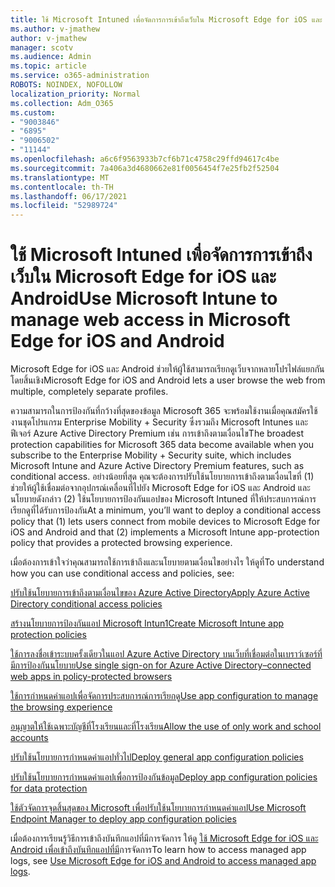 ```yaml
---
title: ใช้ Microsoft Intuned เพื่อจัดการการเข้าถึงเว็บใน Microsoft Edge for iOS และ Android
ms.author: v-jmathew
author: v-jmathew
manager: scotv
ms.audience: Admin
ms.topic: article
ms.service: o365-administration
ROBOTS: NOINDEX, NOFOLLOW
localization_priority: Normal
ms.collection: Adm_O365
ms.custom:
- "9003846"
- "6895"
- "9006502"
- "11144"
ms.openlocfilehash: a6c6f9563933b7cf6b71c4758c29ffd94617c4be
ms.sourcegitcommit: 7a406a3d4680662e81f0056454f7e25fb2f52504
ms.translationtype: MT
ms.contentlocale: th-TH
ms.lasthandoff: 06/17/2021
ms.locfileid: "52989724"
---
```

# <a name="use-microsoft-intune-to-manage-web-access-in-microsoft-edge-for-ios-and-android"></a><span data-ttu-id="ae6d3-102">ใช้ Microsoft Intuned เพื่อจัดการการเข้าถึงเว็บใน Microsoft Edge for iOS และ Android</span><span class="sxs-lookup"><span data-stu-id="ae6d3-102">Use Microsoft Intune to manage web access in Microsoft Edge for iOS and Android</span></span>

<span data-ttu-id="ae6d3-103">Microsoft Edge for iOS และ Android ช่วยให้ผู้ใช้สามารถเรียกดูเว็บจากหลายโปรไฟล์แยกกันโดยสิ้นเชิง</span><span class="sxs-lookup"><span data-stu-id="ae6d3-103">Microsoft Edge for iOS and Android lets a user browse the web from multiple, completely separate profiles.</span></span>

<span data-ttu-id="ae6d3-104">ความสามารถในการป้องกันที่กว้างที่สุดของข้อมูล Microsoft 365 จะพร้อมใช้งานเมื่อคุณสมัครใช้งานชุดโปรแกรม Enterprise Mobility + Security ซึ่งรวมถึง Microsoft Intunes และฟีเจอร์ Azure Active Directory Premium เช่น การเข้าถึงตามเงื่อนไข</span><span class="sxs-lookup"><span data-stu-id="ae6d3-104">The broadest protection capabilities for Microsoft 365 data become available when you subscribe to the Enterprise Mobility + Security suite, which includes Microsoft Intune and Azure Active Directory Premium features, such as conditional access.</span></span> <span data-ttu-id="ae6d3-105">อย่างน้อยที่สุด คุณจะต้องการปรับใช้นโยบายการเข้าถึงตามเงื่อนไขที่ (1) ช่วยให้ผู้ใช้เชื่อมต่อจากอุปกรณ์เคลื่อนที่ไปยัง Microsoft Edge for iOS และ Android และนโยบายดังกล่าว (2) ใช้นโยบายการป้องกันแอปของ Microsoft Intuned ที่ให้ประสบการณ์การเรียกดูที่ได้รับการป้องกัน</span><span class="sxs-lookup"><span data-stu-id="ae6d3-105">At a minimum, you’ll want to deploy a conditional access policy that (1) lets users connect from mobile devices to Microsoft Edge for iOS and Android and that (2) implements a Microsoft Intune app-protection policy that provides a protected browsing experience.</span></span>

<span data-ttu-id="ae6d3-106">เมื่อต้องการเข้าใจว่าคุณสามารถใช้การเข้าถึงและนโยบายตามเงื่อนไขอย่างไร ให้ดูที่</span><span class="sxs-lookup"><span data-stu-id="ae6d3-106">To understand how you can use conditional access and policies, see:</span></span>

[<span data-ttu-id="ae6d3-107">ปรับใช้นโยบายการเข้าถึงตามเงื่อนไขของ Azure Active Directory</span><span class="sxs-lookup"><span data-stu-id="ae6d3-107">Apply Azure Active Directory conditional access policies</span></span>](https://go.microsoft.com/fwlink/?linkid=2132481)

[<span data-ttu-id="ae6d3-108">สร้างนโยบายการป้องกันแอป Microsoft Intun1</span><span class="sxs-lookup"><span data-stu-id="ae6d3-108">Create Microsoft Intune app protection policies</span></span>](https://go.microsoft.com/fwlink/?linkid=2132651)

[<span data-ttu-id="ae6d3-109">ใช้การลงชื่อเข้าระบบครั้งเดียวในแอป Azure Active Directory บนเว็บที่เชื่อมต่อในเบราว์เซอร์ที่มีการป้องกันนโยบาย</span><span class="sxs-lookup"><span data-stu-id="ae6d3-109">Use single sign-on for Azure Active Directory–connected web apps in policy-protected browsers</span></span>](https://go.microsoft.com/fwlink/?linkid=2132482)

[<span data-ttu-id="ae6d3-110">ใช้การกําหนดค่าแอปเพื่อจัดการประสบการณ์การเรียกดู</span><span class="sxs-lookup"><span data-stu-id="ae6d3-110">Use app configuration to manage the browsing experience</span></span>](https://go.microsoft.com/fwlink/?linkid=2132483)

[<span data-ttu-id="ae6d3-111">อนุญาตให้ใช้เฉพาะบัญชีที่โรงเรียนและที่โรงเรียน</span><span class="sxs-lookup"><span data-stu-id="ae6d3-111">Allow the use of only work and school accounts</span></span>](https://go.microsoft.com/fwlink/?linkid=2132652)

[<span data-ttu-id="ae6d3-112">ปรับใช้นโยบายการกําหนดค่าแอปทั่วไป</span><span class="sxs-lookup"><span data-stu-id="ae6d3-112">Deploy general app configuration policies</span></span>](https://go.microsoft.com/fwlink/?linkid=2132653)

[<span data-ttu-id="ae6d3-113">ปรับใช้นโยบายการกําหนดค่าแอปเพื่อการป้องกันข้อมูล</span><span class="sxs-lookup"><span data-stu-id="ae6d3-113">Deploy app configuration policies for data protection</span></span>](https://go.microsoft.com/fwlink/?linkid=2132654)

[<span data-ttu-id="ae6d3-114">ใช้ตัวจัดการจุดสิ้นสุดของ Microsoft เพื่อปรับใช้นโยบายการกําหนดค่าแอป</span><span class="sxs-lookup"><span data-stu-id="ae6d3-114">Use Microsoft Endpoint Manager to deploy app configuration policies</span></span>](https://go.microsoft.com/fwlink/?linkid=2132707)

<span data-ttu-id="ae6d3-115">เมื่อต้องการเรียนรู้วิธีการเข้าถึงบันทึกแอปที่มีการจัดการ ให้ดู [ใช้ Microsoft Edge for iOS และ Android เพื่อเข้าถึงบันทึกแอปที่มี](https://go.microsoft.com/fwlink/?linkid=2132578)การจัดการ</span><span class="sxs-lookup"><span data-stu-id="ae6d3-115">To learn how to access managed app logs, see [Use Microsoft Edge for iOS and Android to access managed app logs](https://go.microsoft.com/fwlink/?linkid=2132578).</span></span>
